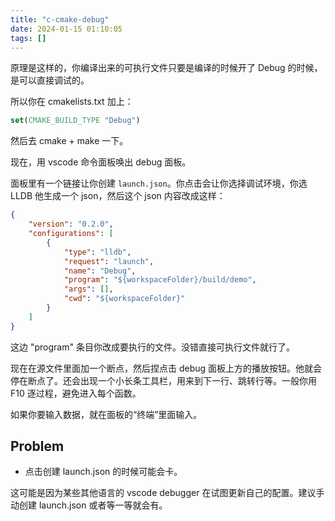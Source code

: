 ```yaml
---
title: "c-cmake-debug"
date: 2024-01-15 01:10:05
tags: []
---
```

原理是这样的，你编译出来的可执行文件只要是编译的时候开了 Debug 的时候，是可以直接调试的。

所以你在 cmakelists.txt 加上：

```cmake
set(CMAKE_BUILD_TYPE "Debug")
```

然后去 cmake + make 一下。

现在，用 vscode 命令面板唤出 debug 面板。

面板里有一个链接让你创建 `launch.json`。你点击会让你选择调试环境，你选 LLDB 他生成一个 json，然后这个 json 内容改成这样：

```json
{
    "version": "0.2.0",
    "configurations": [
        {
            "type": "lldb",
            "request": "launch",
            "name": "Debug",
            "program": "${workspaceFolder}/build/demo",
            "args": [],
            "cwd": "${workspaceFolder}"
        }
    ]
}
```

这边 "program" 条目你改成要执行的文件。没错直接可执行文件就行了。

现在在源文件里面加一个断点，然后捏点击 debug 面板上方的播放按钮。他就会停在断点了。还会出现一个小长条工具栏，用来到下一行、跳转行等。一般你用 F10 逐过程，避免进入每个函数。

如果你要输入数据，就在面板的“终端”里面输入。

## Problem

- 点击创建 launch.json 的时候可能会卡。

这可能是因为某些其他语言的 vscode debugger 在试图更新自己的配置。建议手动创建 launch.json 或者等一等就会有。

